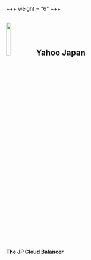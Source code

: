 +++
weight = "6"
+++

## <img src="/img/yahoo.png" width=15% > Yahoo Japan
#### The JP Cloud Balancer
